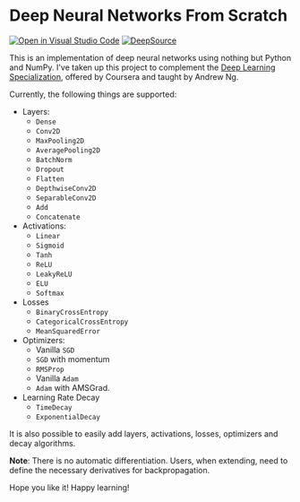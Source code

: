 # Deep Neural Networks From Scratch

[![Open in Visual Studio Code](https://open.vscode.dev/badges/open-in-vscode.svg)](https://open.vscode.dev/MalayAgr/DeepNeuralNetwork-Scratch) [![DeepSource](https://deepsource.io/gh/MalayAgr/DeepNeuralNetworksFromScratch.svg/?label=active+issues&token=kDbzmWRxJ3cqJGcbzPI8GESI)](https://deepsource.io/gh/MalayAgr/DeepNeuralNetworksFromScratch/?ref=repository-badge)

This is an implementation of deep neural networks using nothing but Python and NumPy. I've taken up this project to complement the [Deep Learning Specialization](https://www.coursera.org/specializations/deep-learning), offered by Coursera and taught by Andrew Ng.

Currently, the following things are supported:

- Layers:
  - `Dense`
  - `Conv2D`
  - `MaxPooling2D`
  - `AveragePooling2D`
  - `BatchNorm`
  - `Dropout`
  - `Flatten`
  - `DepthwiseConv2D`
  - `SeparableConv2D`
  - `Add`
  - `Concatenate`
- Activations:
  - `Linear`
  - `Sigmoid`
  - `Tanh`
  - `ReLU`
  - `LeakyReLU`
  - `ELU`
  - `Softmax`
- Losses
  - `BinaryCrossEntropy`
  - `CategoricalCrossEntropy`
  - `MeanSquaredError`
- Optimizers:
  - Vanilla `SGD`
  - `SGD` with momentum
  - `RMSProp`
  - Vanilla `Adam`
  - `Adam` with AMSGrad.
- Learning Rate Decay
  - `TimeDecay`
  - `ExponentialDecay`

It is also possible to easily add layers, activations, losses, optimizers and decay algorithms.

**Note**: There is no automatic differentiation. Users, when extending, need to define the necessary derivatives for backpropagation.

Hope you like it! Happy learning!
